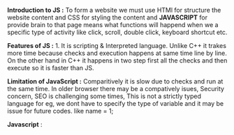 **Introduction to JS :** To form a website we must use HTMl for structure the website content and CSS for styling the content and **JAVASCRIPT** for provide brain to that page means what functions will happend when we a specific type of activity like click, scroll, double click, keyboard shortcut etc.

**Features of JS :** 1. It is scripting & Interpreted language. Unlike C++ it trakes more time because checks and execution happens at same time line by line. On the other hand in C++ it happens in two step first all the checks and then execute so it is faster than JS.

**Limitation of JavaScript :** Comparitively it is slow due to checks and run at the same time. In older browser there may be a compatively isues, Security concern, SEO is challenging some times, This is not a strictly typed language for eg, we dont have to specify the type of variable and it may be issue for future codes. like name = 1;

**Javascript** : 